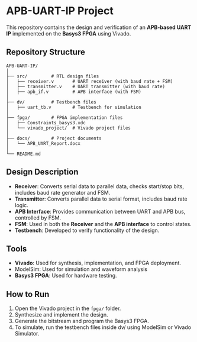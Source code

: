 # APB-UART-IP Project

This repository contains the design and verification of an **APB-based UART IP** implemented on the **Basys3 FPGA** using Vivado.

## Repository Structure
```
APB-UART-IP/
│
├── src/         # RTL design files
│   ├── receiver.v       # UART receiver (with baud rate + FSM)
│   ├── transmitter.v    # UART transmitter (with baud rate)
│   ├── apb_if.v         # APB interface (with FSM)
│
├── dv/          # Testbench files
│   ├── uart_tb.v        # Testbench for simulation
│
├── fpga/        # FPGA implementation files
│   ├── Constraints_basys3.xdc
│   └── vivado_project/  # Vivado project files
│
├── docs/        # Project documents
│   └── APB_UART_Report.docx
│
└── README.md
```

## Design Description
- **Receiver**: Converts serial data to parallel data, checks start/stop bits, includes baud rate generator and FSM.  
- **Transmitter**: Converts parallel data to serial format, includes baud rate logic.  
- **APB Interface**: Provides communication between UART and APB bus, controlled by FSM.  
- **FSM**: Used in both the **Receiver** and the **APB interface** to control states.  
- **Testbench**: Developed to verify functionality of the design.  

## Tools
- **Vivado**: Used for synthesis, implementation, and FPGA deployment.
- ModelSim: Used for simulation and waveform analysis 
- **Basys3 FPGA**: Used for hardware testing.  

## How to Run
1. Open the Vivado project in the `fpga/` folder.  
2. Synthesize and implement the design.  
3. Generate the bitstream and program the Basys3 FPGA.  
4. To simulate, run the testbench files inside dv/ using ModelSim or Vivado Simulator.  
